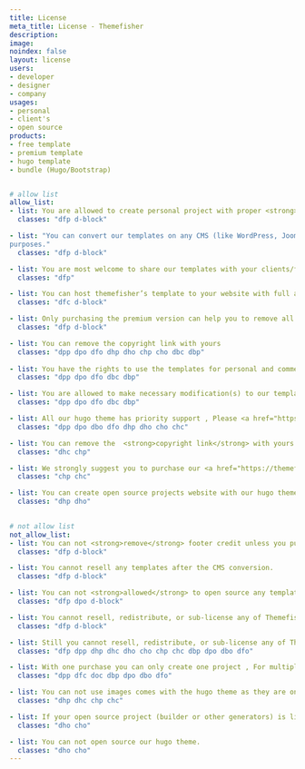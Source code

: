 ```yaml
---
title: License
meta_title: License - Themefisher
description: 
image:
noindex: false
layout: license
users:
- developer
- designer
- company
usages:
- personal
- client's
- open source
products:
- free template
- premium template
- hugo template
- bundle (Hugo/Bootstrap)


# allow list
allow_list:
- list: You are allowed to create personal project with proper <strong>attribution</strong>
  classes: "dfp d-block"

- list: "You can convert our templates on any CMS (like WordPress, Joomla etc.) for your client and personal
purposes."
  classes: "dfp d-block"

- list: You are most welcome to share our templates with your clients/friends, but please share our licence them so that they can be aware of our copyrights.
  classes: "dfp"

- list: You can host themefisher’s template to your website with full author credit .
  classes: "dfc d-block"

- list: Only purchasing the premium version can help you to remove all kind of rectrictions Or purchase the Mega Bundle to get unlimited downloads with no attribution limitation.
  classes: "dfp d-block"

- list: You can remove the copyright link with yours
  classes: "dpp dpo dfo dhp dho chp cho dbc dbp" 
 
- list: You have the rights to use the templates for personal and commercial project(s) without our credit.
  classes: "dpp dpo dfo dbc dbp"

- list: You are allowed to make necessary modification(s) to our templates to fit your purpose..
  classes: "dpp dpo dfo dbc dbp"

- list: All our hugo theme has priority support , Please <a href="https://themefisher.com/contact" >contact</a>    with us to get your issue fixed .
  classes: "dpp dpo dbo dfo dhp dho cho chc"

- list: You can remove the  <strong>copyright link</strong> with yours for your client project
  classes: "dhc chp"

- list: We strongly suggest you to purchase our <a href="https://themefisher.com/products/hugo-mega-bundle"> hugo bundle</a> to overcome all our license limitation
  classes: "chp chc"

- list: You can create open source projects website with our hugo theme without putting our credit.
  classes: "dhp dho"
  

# not allow list
not_allow_list:
- list: You can not <strong>remove</strong> footer credit unless you purchase the <strong>premium version</strong>
  classes: "dfp d-block"

- list: You cannot resell any templates after the CMS conversion.
  classes: "dfp d-block"

- list: You can not <strong>allowed</strong> to open source any template without proper credit.
  classes: "dfp dpo d-block"

- list: You cannot resell, redistribute, or sub-license any of Themefisher’s templates.
  classes: "dfp d-block"

- list: Still you cannot resell, redistribute, or sub-license any of Themefisher’s templates.
  classes: "dfp dpp dhp dhc dho cho chp chc dbp dpo dbo dfo"

- list: With one purchase you can only create one project , For multiple project you have to purchase a template each time or purchase <a href="https://themefisher.com/bundle">bundle</a>
  classes: "dpp dfc doc dbp dpo dbo dfo"

- list: You can not use images comes with the hugo theme as they are only for demonstration purpose.
  classes: "dhp dhc chp chc"

- list: If your open source project (builder or other generators) is like something where our codes been provided to the users , you can not use our hugo theme then.
  classes: "dho cho"

- list: You can not open source our hugo theme.
  classes: "dho cho"
---
```

